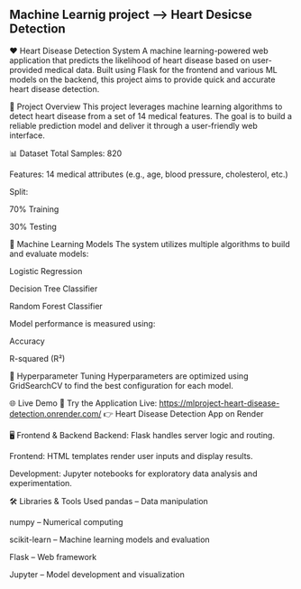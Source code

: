 ## Machine Learnig project --> Heart Desicse Detection

❤️ Heart Disease Detection System
A machine learning-powered web application that predicts the likelihood of heart disease based on user-provided medical data. Built using Flask for the frontend and various ML models on the backend, this project aims to provide quick and accurate heart disease detection.

📌 Project Overview
This project leverages machine learning algorithms to detect heart disease from a set of 14 medical features. The goal is to build a reliable prediction model and deliver it through a user-friendly web interface.

📊 Dataset
Total Samples: 820

Features: 14 medical attributes (e.g., age, blood pressure, cholesterol, etc.)

Split:

70% Training

30% Testing

🧠 Machine Learning Models
The system utilizes multiple algorithms to build and evaluate models:

Logistic Regression

Decision Tree Classifier

Random Forest Classifier

Model performance is measured using:

Accuracy

R-squared (R²)

🔧 Hyperparameter Tuning
Hyperparameters are optimized using GridSearchCV to find the best configuration for each model.

🌐 Live Demo
🎯 Try the Application Live: https://mlproject-heart-disease-detection.onrender.com/
👉 Heart Disease Detection App on Render

🖥️ Frontend & Backend
Backend: Flask handles server logic and routing.

Frontend: HTML templates render user inputs and display results.

Development: Jupyter notebooks for exploratory data analysis and experimentation.

🛠️ Libraries & Tools Used
pandas – Data manipulation

numpy – Numerical computing

scikit-learn – Machine learning models and evaluation

Flask – Web framework

Jupyter – Model development and visualization
